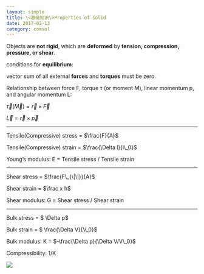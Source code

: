```yaml
---
layout: simple
title: \<基础知识\>Properties of solid
date: 2017-02-13
category: comsol
---
```


<script type="text/x-mathjax-config">MathJax.Hub.Config({tex2jax: {inlineMath:[['$','$']]}});</script>
<script type="text/javascript" src="http://cdn.mathjax.org/mathjax/latest/MathJax.js?config=TeX-AMS-MML_HTMLorMML"></script>

Objects are **not rigid**, which are **deformed** by **tension, compression, pressure, or shear**.

conditions for **equilibrium**: 

vector sum of all external **forces** and **torques** must be zero.

Relationship between force F, torque τ (or moment M), linear momentum p, and angular momentum L:

$\vec \tau (\vec M)= \vec r \times \vec F$

$\vec L = \vec r \times \vec p$

---

Tensile(Compressive) stress = $\frac{F}{A}$

Tensile(Compressive) strain = $\frac{\Delta l}{l\_0}$

Young’s modulus: E = Tensile stress / Tensile strain

---

Shear stress = $\frac{F\_{\|\|}}{A}$

Shear strain = $\frac x h$

Shear modulus: G = Shear stress / Shear strain

---

Bulk stress = $ \Delta p$

Bulk strain = $ \frac{\Delta V}{V\_0}$

Bulk modulus: K = $-\frac{\Delta p}{\Delta V/V\_0}$

Compressibility:  1/K

![][image-1]

[image-1]:	https://cdn-images-1.medium.com/max/800/1*RaTGyKu6lm5CRHMzUa0H-g.png
